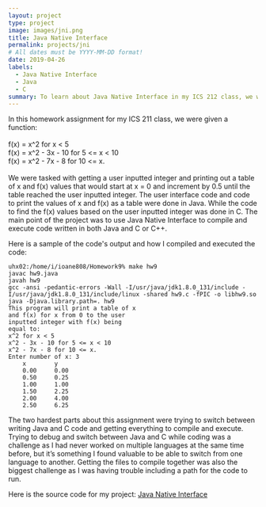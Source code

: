 ```yaml
---
layout: project
type: project
image: images/jni.png
title: Java Native Interface
permalink: projects/jni
# All dates must be YYYY-MM-DD format!
date: 2019-04-26
labels:
  - Java Native Interface
  - Java
  - C
summary: To learn about Java Native Interface in my ICS 212 class, we were tasked with splitting a program into Java and C or C++ code and then compiling and running the code with Java Native Interface. 
---
```


In this homework assignment for my ICS 211 class, we were given a function:
<br>
<br>f(x) = x^2 for x < 5
<br>f(x) = x^2 - 3x - 10 for 5 <= x < 10
<br>f(x) = x^2 - 7x - 8 for 10 <= x.
<br>
<br>
We were tasked with getting a user inputted integer and printing out a table of x and f(x) values that would start at x = 0 and increment by 0.5 until the table reached the user inputted integer. 
The user interface code and code to print the values of x and f(x) as a table were done in Java. 
While the code to find the f(x) values based on the user inputted integer was done in C. 
The main point of the project was to use Java Native Interface to compile and execute code written in both Java and C or C++.

Here is a sample of the code's output and how I compiled and executed the code: 
```
uhx02:/home/i/ioane808/Homework9% make hw9
javac hw9.java
javah hw9
gcc -ansi -pedantic-errors -Wall -I/usr/java/jdk1.8.0_131/include -I/usr/java/jdk1.8.0_131/include/linux -shared hw9.c -fPIC -o libhw9.so
java -Djava.library.path=. hw9
This program will print a table of x
and f(x) for x from 0 to the user
inputted integer with f(x) being
equal to:
x^2 for x < 5
x^2 - 3x - 10 for 5 <= x < 10
x^2 - 7x - 8 for 10 <= x.
Enter number of x: 3
    x        y
    0.00     0.00
    0.50     0.25
    1.00     1.00
    1.50     2.25
    2.00     4.00
    2.50     6.25
```
    
The two hardest parts about this assignment were trying to switch between writing Java and C code and getting everything to compile and execute. 
Trying to debug and switch between Java and C while coding was a challenge as I had never worked on multiple languages at the same time before, but it’s something I found valuable to be able to switch from one language to another. 
Getting the files to compile together was also the biggest challenge as I was having trouble including a path for the code to run.

Here is the source code for my project: <a href="https://github.com/ioaneomerod/java-native-interface"><i class="large github icon "></i>Java Native Interface</a>
 
